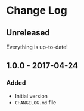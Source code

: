 # Change Log

## Unreleased

Everything is up-to-date!

## 1.0.0 - 2017-04-24

### Added

- Initial version
- `CHANGELOG.md` file
